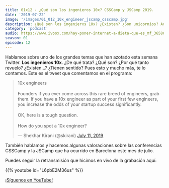 ```yaml
---
title: 01x12 - ¿Qué son los ingenieros 10x? CSSCamp y JSCamp 2019.
date: '2019-07-22'
image: '/images/01_012_10x_engineer_jscamp_csscamp.jpg'
description: ¿Qué son los ingenierxs 10x? ¿Existen? ¿Son unicornios? Además, también comentamos la JSCamp y la CSSCamp, y damos nuestras impresiones de esta conferencia de Barcelona.
category: 'podcast'
audio: https://www.ivoox.com/hay-poner-internet-a-dieta-que-es_mf_36586428_feed_1.mp3
season: 01
episode: 12
---
```


Hablamos sobre uno de los grandes temas que han azotado esta semana Twitter. **Los ingenieros 10x**. ¿De qué trata? ¿Qué son? ¿Por qué tanto revuelo? ¿Existen...? ¿Tienen sentido? Pues esto y mucho más, te lo contamos. Este es el tweet que comentamos en el programa:

<blockquote class="twitter-tweet"><p lang="en" dir="ltr">10x engineers<br><br>Founders if you ever come across this rare breed of engineers, grab them. If you have a 10x engineer as part of your first few engineers, you increase the odds of your startup success significantly.<br><br>OK, here is a tough question.<br><br>How do you spot a 10x engineer?</p>&mdash; Shekhar Kirani (@skirani) <a href="https://twitter.com/skirani/status/1149302828420067328?ref_src=twsrc%5Etfw">July 11, 2019</a></blockquote> <script async src="https://platform.twitter.com/widgets.js" charset="utf-8"></script>

También hablamos y hacemos algunas valoraciones sobre las conferencias CSSCamp y la JSCamp que ha ocurrido en Barcelona este mes de julio.

Puedes seguir la retransmisión que hicimos en vivo de la grabación aquí:

{{% youtube id="L6pbE2M36us" %}}

[¡Síguenos en YouTube!](https://www.youtube.com/c/midudev?sub_confirmation=1)